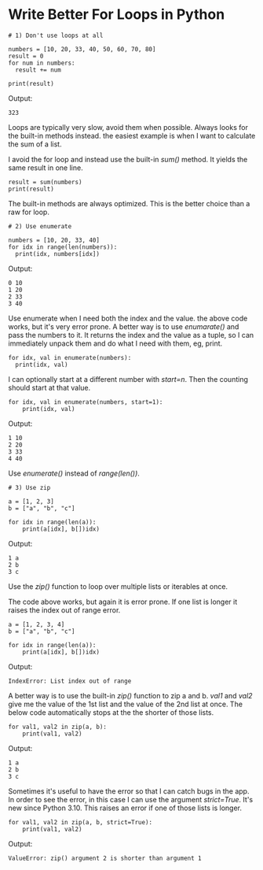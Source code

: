 # Write Better For Loops in Python

    # 1) Don't use loops at all

    numbers = [10, 20, 33, 40, 50, 60, 70, 80]
    result = 0
    for num in numbers:
      result += num

    print(result)

Output:

    323

Loops are typically very slow, avoid them when possible. Always looks for the built-in methods instead. the easiest example is when I want to calculate the sum of a list. 

I avoid the for loop and instead use the built-in _sum()_ method. It yields the same result in one line.

    result = sum(numbers)
    print(result)

The built-in methods are always optimized. This is the better choice than a raw for loop.

    # 2) Use enumerate

    numbers = [10, 20, 33, 40]
    for idx in range(len(numbers)):
      print(idx, numbers[idx])

Output:

    0 10
    1 20
    2 33
    3 40

Use enumerate when I need both the index and the value. the above code works, but it's very error prone. A better way is to use _enumarate()_ and pass the numbers to it. It returns the index and the value as a tuple, so I can immediately unpack them and do what I need with them, eg, print.

    for idx, val in enumerate(numbers):
      print(idx, val)
  
I can optionally start at a different number with _start=n_. Then the counting should start at that value.

    for idx, val in enumerate(numbers, start=1):
        print(idx, val)

Output:

    1 10
    2 20
    3 33
    4 40

Use _enumerate()_ instead of _range(len())_.

    # 3) Use zip

    a = [1, 2, 3]
    b = ["a", "b", "c"]

    for idx in range(len(a)):
        print(a[idx], b[])idx)

Output:

    1 a
    2 b
    3 c

Use the _zip()_ function to loop over multiple lists or iterables at once. 

The code above works, but again it is error prone. If one list is longer it raises the index out of range error. 

    a = [1, 2, 3, 4]
    b = ["a", "b", "c"]

    for idx in range(len(a)):
        print(a[idx], b[])idx)

Output:

    IndexError: List index out of range

A better way is to use the built-in _zip()_ function to zip a and b. _val1_ and _val2_ give me the value of the 1st list and the value of the 2nd list at once. The below code automatically stops at the the shorter of those lists.

    for val1, val2 in zip(a, b):
        print(val1, val2)

Output:

    1 a
    2 b
    3 c

Sometimes it's useful to have the error so that I can catch bugs in the app. In order to see the error, in this case I can use the argument _strict=True_. It's new since Python 3.10. This raises an error if one of those lists is longer.

    for val1, val2 in zip(a, b, strict=True):
        print(val1, val2)

Output:

    ValueError: zip() argument 2 is shorter than argument 1














